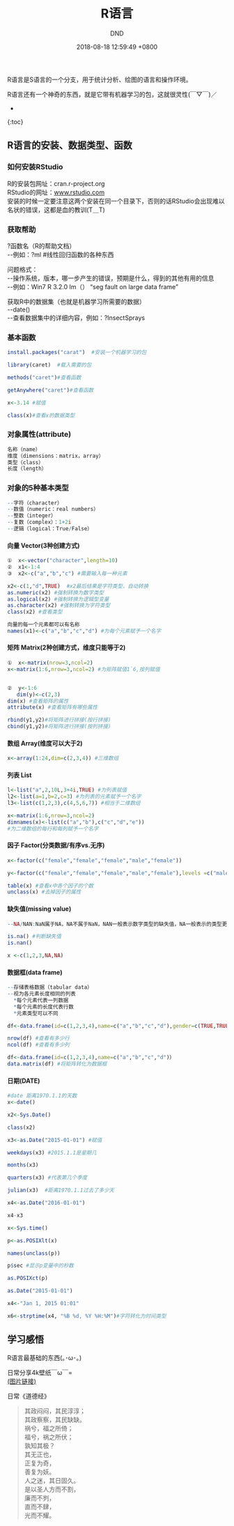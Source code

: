 ﻿---
layout: post
title:  "R语言"
date:   2018-08-18 12:59:49 +0800
categories: R-program-language
tags: R-program-language
img: http://or4d8nhvk.bkt.clouddn.com/18-8-17/13546235.jpg
author: DND
---

R语言是S语言的一个分支，用于统计分析、绘图的语言和操作环境。

R语言还有一个神奇的东西，就是它带有机器学习的包，这就很灵性(￣▽￣)／

* 
{:toc}

## R语言的安装、数据类型、函数

### 如何安装RStudio

R的安装包网址：cran.r-project.org  
RStudio的网址：www.rstudio.com  
安装的时候一定要注意这两个安装在同一个目录下，否则的话RStudio会出现难以名状的错误，这都是血的教训(T＿T)


### 获取帮助

?函数名（R的帮助文档）  
--例如：?ml   #线性回归函数的各种东西

问题格式：  
--操作系统，版本，哪一步产生的错误，预期是什么，得到的其他有用的信息  
--例如：Win7 R 3.2.0 lm（） “seg fault on large data frame”  

获取R中的数据集（也就是机器学习所需要的数据）  
--date()  
--查看数据集中的详细内容，例如：?InsectSprays  


### 基本函数
```R
install.packages("carat")  #安装一个机器学习的包

library(caret)  #载入需要的包

methods("caret")#查看函数

getAnywhere("caret")#查看函数

x<-3.14 #赋值

class(x)#查看x的数据类型

```


### 对象属性(attribute)
```R
名称（name）
维度（dimensions：matrix，array）
类型（class）
长度（length）
```
### 对象的5种基本类型
```R
--字符（character）
--数值（numeric：real numbers）
--整数（integer）
--复数（complex）：1+2i
--逻辑（logical：True/False）

```
#### 向量 Vector(3种创建方式)
```R
①  x<-vector("character",length=10)
②  x1<-1:4
③  x2<-c("a","b","c") #需要输入每一种元素

x2<-c(1,"d",TRUE)  #x2最后结果是字符类型，自动转换
as.numeric(x2) #强制转换为数字类型
as.logical(x2) #强制转换为逻辑型变量
as.character(x2) #强制转换为字符类型
class(x2) #查看类型

向量的每一个元素都可以有名称
names(x1)<-c("a","b","c","d") #为每个元素赋予一个名字

```

#### 矩阵 Matrix(2种创建方式，维度只能等于2)
```R
①  x<-matrix(nrow=3,ncol=2)
x<-matrix(1:6,nrow=3,ncol=2) #为矩阵赋值1`6,按列赋值


②  y<-1:6
   dim(y)<-c(2,3)
dim(x) #查看矩阵的属性
attribute(x) #查看矩阵有哪些属性

rbind(y1,y2)#将矩阵进行拼接(按行拼接)
cbind(y1,y2)#将矩阵进行拼接(按列拼接)

```
#### 数组 Array(维度可以大于2)
```R
x<-array(1:24,dim=c(2,3,4)) #三维数组
```

#### 列表 List
```R
l<-list("a",2,10L,3+4i,TRUE) #为列表赋值
l2<-list(a=1,b=2,c=3) #为列表的元素赋予一个名字
l3<-list(c(1,2,3),c(4,5,6,7)) #相当于二维数组

x<-matrix(1:6,nrow=3,ncol=2)
dimnames(x)<-list(c("a","b"),c("c","d","e"))
#为二维数组的每行和每列赋予一个名字
```
#### 因子 Factor(分类数据/有序vs.无序)
```R
x<-factor(c("female","female","female","male","female"))

y<-factor(c("female","female","female","male","female"),levels =c("male","female") ) #注意两者基线水平不同

table(x) #查看x中各个因子的个数
unclass(x) #去掉因子的属性

```

#### 缺失值(missing value)
```R
--NA/NAN:NaN属于NA，NA不属于NaN，NAN一般表示数字类型的缺失值，NA一般表示的类型更广

is.na() #判断缺失值
is.nan() 

x <-c(1,2,3,NA,NA)
```

#### 数据框(data frame)
```R
--存储表格数据（tabular data）
--视为各元素长度相同的列表
  *每个元素代表一列数据
  *每个元素的长度代表行数
  *元素类型可以不同

df<-data.frame(id=c(1,2,3,4),name=c("a","b","c","d"),gender=c(TRUE,TRUE,FALSE,FALSE)) #这个感觉很像数据库中的表

nrow(df) #查看有多少行
ncol(df) #查看有多少列

df<-data.frame(id=c(1,2,3,4),name=c("a","b","c","d")）
data.matrix(df) #将矩阵转化为数据框
```

#### 日期(DATE)
```R
#date 距离1970.1.1的天数
x<-date()

x2<-Sys.Date()

class(x2)

x3<-as.Date("2015-01-01") #赋值

weekdays(x3) #2015.1.1是星期几

months(x3)

quarters(x3) #代表第几个季度

julian(x3)  #距离1970.1.1过去了多少天

x4<-as.Date("2016-01-01")

x4-x3

x<-Sys.time()

p<-as.POSIXlt(x)

names(unclass(p))

p$sec #显示p变量中的秒数

as.POSIXct(p)

as.Date("2015-01-01")

x4<-"Jan 1, 2015 01:01"

x6<-strptime(x4, "%B %d, %Y %H:%M")#字符转化为时间类型

```

## 学习感悟
R语言最基础的东西(｡･ω･｡)

日常分享4k壁纸￣ω￣=  
[(图片链接)](http://or4d8nhvk.bkt.clouddn.com/18-8-18/51357056.jpg)

日常《道德经》
> 其政闷闷，其民淳淳；  
其政察察，其民缺缺。  
祸兮，福之所倚；  
福兮，祸之所伏；  
孰知其极？  
其无正也，  
正复为奇，  
善复为妖。  
人之迷，其日固久。  
是以圣人方而不割，  
廉而不刿，  
直而不肆，  
光而不耀。  

